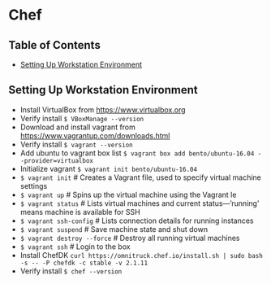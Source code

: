 # Chef

## Table of Contents

* [Setting Up Workstation Environment](#setting-up-workstation-environment)


## Setting Up Workstation Environment

* Install VirtualBox from https://www.virtualbox.org
* Verify install `$ VBoxManage --version`
* Download and install vagrant from https://www.vagrantup.com/downloads.html
* Verify install `$ vagrant --version`
* Add ubuntu to vagrant box list `$ vagrant box add bento/ubuntu-16.04 --provider=virtualbox`
* Initialize vagrant `$ vagrant init bento/ubuntu-16.04`
* `$ vagrant init`              # Creates a Vagrant file, used to specify virtual machine settings
* `$ vagrant up`	              # Spins up the virtual machine using the Vagrant  le
* `$ vagrant status`            # Lists virtual machines and current status—’running’ means machine is available for SSH
* `$ vagrant ssh-config`        # Lists connection details for running instances
* `$ vagrant suspend`           # Save machine state and shut down
* `$ vagrant destroy --force`   # Destroy all running virtual machines
* `$ vagrant ssh`               # Login to the box
* Install ChefDK  `curl https://omnitruck.chef.io/install.sh | sudo bash -s -- -P chefdk -c stable -v 2.1.11`
* Verify install `$ chef --version `

